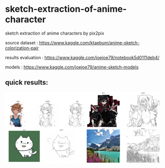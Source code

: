 # sketch-extraction-of-anime-character
sketch extraction of anime characters by pix2pix

source dataset : https://www.kaggle.com/ktaebum/anime-sketch-colorization-pair

results evaluation : https://www.kaggle.com/joejoe79/notebook5d0111deb4/

models : https://www.kaggle.com/joejoe79/anime-sketch-models

quick results:
--------------------------------------------------

![image](https://github.com/joejoe2/sketch-extraction-of-anime-character/blob/main/quick_results.png)
